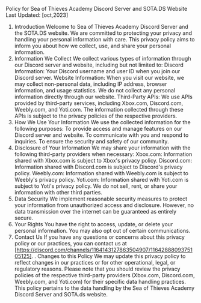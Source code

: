 Policy for Sea of Thieves Academy Discord Server and SOTA.DS Website
Last Updated: [oct,2023]
1. Introduction
Welcome to Sea of Thieves Academy Discord Server and the SOTA.DS website. We are committed to protecting your privacy and handling your personal information with care. This privacy policy aims to inform you about how we collect, use, and share your personal information.
2. Information We Collect
We collect various types of information through our Discord server and website, including but not limited to:
Discord Information: Your Discord username and user ID when you join our Discord server.
Website Information: When you visit our website, we may collect non-personal data, including IP address, browser information, and usage statistics. We do not collect any personal information directly through our website.
Third-Party APIs: We use APIs provided by third-party services, including Xbox.com, Discord.com, Weebly.com, and Yoti.com. The information collected through these APIs is subject to the privacy policies of the respective providers.
3. How We Use Your Information
We use the collected information for the following purposes:
To provide access and manage features on our Discord server and website.
To communicate with you and respond to inquiries.
To ensure the security and safety of our community.
4. Disclosure of Your Information
We may share your information with the following third-party providers when necessary:
Xbox.com: Information shared with Xbox.com is subject to Xbox's privacy policy.
Discord.com: Information shared with Discord.com is subject to Discord's privacy policy.
Weebly.com: Information shared with Weebly.com is subject to Weebly's privacy policy.
Yoti.com: Information shared with Yoti.com is subject to Yoti's privacy policy.
We do not sell, rent, or share your information with other third parties.
5. Data Security
We implement reasonable security measures to protect your information from unauthorized access and disclosure. However, no data transmission over the internet can be guaranteed as entirely secure.
6. Your Rights
You have the right to access, update, or delete your personal information. You may also opt out of certain communications.
7. Contact Us
If you have any questions or concerns about this privacy policy or our practices, you can contact us at [https://discord.com/channels/1164143127863504907/1164288809375105125].
. Changes to this Policy
We may update this privacy policy to reflect changes in our practices or for other operational, legal, or regulatory reasons.
Please note that you should review the privacy policies of the respective third-party providers (Xbox.com, Discord.com, Weebly.com, and Yoti.com) for their specific data handling practices. This policy pertains to the data handling by the Sea of Thieves Academy Discord Server and SOTA.ds website.
